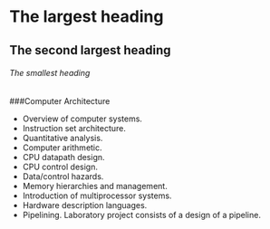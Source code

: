 # The largest heading
## The second largest heading
###### The smallest heading

###Computer Architecture
- Overview of computer systems.
- Instruction set architecture.
- Quantitative analysis.
- Computer arithmetic.
- CPU datapath design.
- CPU control design.
- Data/control hazards.
- Memory hierarchies and management.
- Introduction of multiprocessor systems.
- Hardware description languages.
- Pipelining. Laboratory project consists of a design of a pipeline. 

